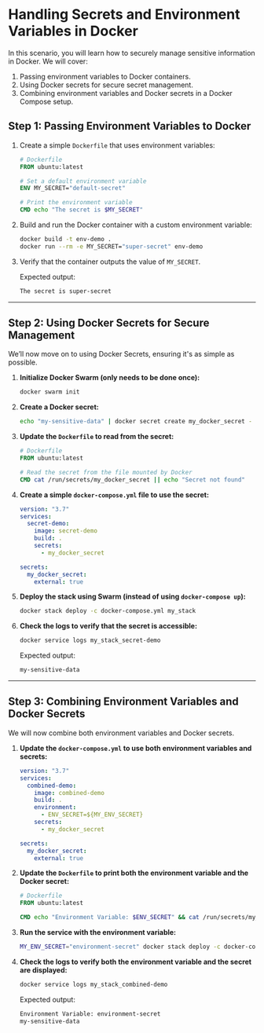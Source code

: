 # Handling Secrets and Environment Variables in Docker

In this scenario, you will learn how to securely manage sensitive information in Docker. We will cover:

1. Passing environment variables to Docker containers.
2. Using Docker secrets for secure secret management.
3. Combining environment variables and Docker secrets in a Docker Compose setup.

## Step 1: Passing Environment Variables to Docker

1. Create a simple `Dockerfile` that uses environment variables:

    ```dockerfile
    # Dockerfile
    FROM ubuntu:latest

    # Set a default environment variable
    ENV MY_SECRET="default-secret"

    # Print the environment variable
    CMD echo "The secret is $MY_SECRET"
    ```

2. Build and run the Docker container with a custom environment variable:

    ```bash
    docker build -t env-demo .
    docker run --rm -e MY_SECRET="super-secret" env-demo
    ```

3. Verify that the container outputs the value of `MY_SECRET`.

    Expected output:
    ```bash
    The secret is super-secret
    ```

---

## Step 2: Using Docker Secrets for Secure Management

We’ll now move on to using Docker Secrets, ensuring it's as simple as possible.

1. **Initialize Docker Swarm (only needs to be done once):**

    ```bash
    docker swarm init
    ```

2. **Create a Docker secret:**

    ```bash
    echo "my-sensitive-data" | docker secret create my_docker_secret -
    ```

3. **Update the `Dockerfile` to read from the secret:**

    ```dockerfile
    # Dockerfile
    FROM ubuntu:latest

    # Read the secret from the file mounted by Docker
    CMD cat /run/secrets/my_docker_secret || echo "Secret not found"
    ```

4. **Create a simple `docker-compose.yml` file to use the secret:**

    ```yaml
    version: "3.7"
    services:
      secret-demo:
        image: secret-demo
        build: .
        secrets:
          - my_docker_secret

    secrets:
      my_docker_secret:
        external: true
    ```

5. **Deploy the stack using Swarm (instead of using `docker-compose up`):**

    ```bash
    docker stack deploy -c docker-compose.yml my_stack
    ```

6. **Check the logs to verify that the secret is accessible:**

    ```bash
    docker service logs my_stack_secret-demo
    ```

    Expected output:

    ```bash
    my-sensitive-data
    ```

---

## Step 3: Combining Environment Variables and Docker Secrets

We will now combine both environment variables and Docker secrets.

1. **Update the `docker-compose.yml` to use both environment variables and secrets:**

    ```yaml
    version: "3.7"
    services:
      combined-demo:
        image: combined-demo
        build: .
        environment:
          - ENV_SECRET=${MY_ENV_SECRET}
        secrets:
          - my_docker_secret

    secrets:
      my_docker_secret:
        external: true
    ```

2. **Update the `Dockerfile` to print both the environment variable and the Docker secret:**

    ```dockerfile
    # Dockerfile
    FROM ubuntu:latest

    CMD echo "Environment Variable: $ENV_SECRET" && cat /run/secrets/my_docker_secret || echo "Secret not found"
    ```

3. **Run the service with the environment variable:**

    ```bash
    MY_ENV_SECRET="environment-secret" docker stack deploy -c docker-compose.yml my_stack
    ```

4. **Check the logs to verify both the environment variable and the secret are displayed:**

    ```bash
    docker service logs my_stack_combined-demo
    ```

    Expected output:

    ```bash
    Environment Variable: environment-secret
    my-sensitive-data
    ```
